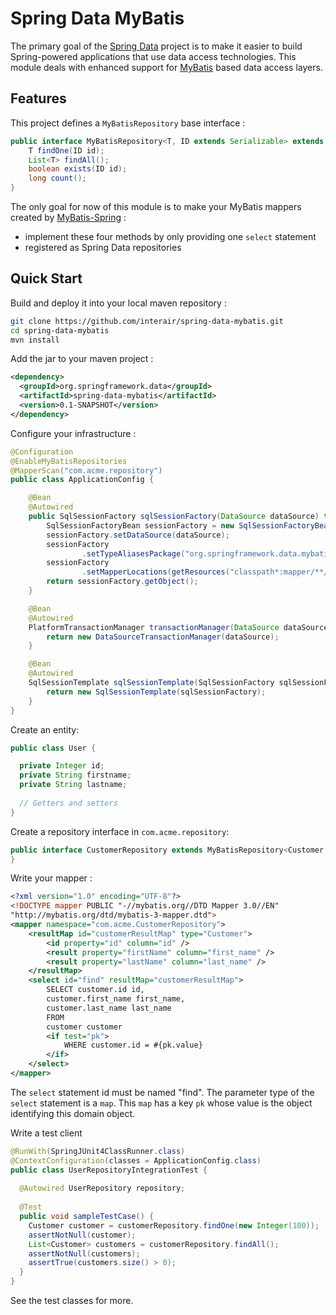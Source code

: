 # Spring Data MyBatis #

The primary goal of the [Spring Data](http://www.springsource.org/spring-data) project is to make it easier to build Spring-powered applications that use data access technologies. This module deals with enhanced support for [MyBatis](https://code.google.com/p/mybatis/) based data access layers.

## Features ##
This project defines a `MyBatisRepository` base interface  : 

```java
public interface MyBatisRepository<T, ID extends Serializable> extends Repository<T, ID> {	
	T findOne(ID id);
	List<T> findAll();
	boolean exists(ID id);
	long count();
}
```
The only goal for now of this module is to make your MyBatis mappers created by [MyBatis-Spring](http://mybatis.github.io/spring/) : 
 * implement these four methods by only providing one `select` statement
 * registered as Spring Data repositories


## Quick Start ##

Build and deploy it into your local maven repository :

```bash
git clone https://github.com/interair/spring-data-mybatis.git
cd spring-data-mybatis
mvn install
```

Add the jar to your maven project : 

```xml
<dependency>
  <groupId>org.springframework.data</groupId>
  <artifactId>spring-data-mybatis</artifactId>
  <version>0.1-SNAPSHOT</version>
</dependency>
```

Configure your infrastructure : 

```java
@Configuration
@EnableMyBatisRepositories
@MapperScan("com.acme.repository")
public class ApplicationConfig {

	@Bean
	@Autowired
	public SqlSessionFactory sqlSessionFactory(DataSource dataSource) throws Exception {
		SqlSessionFactoryBean sessionFactory = new SqlSessionFactoryBean();
		sessionFactory.setDataSource(dataSource);
		sessionFactory
				.setTypeAliasesPackage("org.springframework.data.mybatis.domain");
		sessionFactory
				.setMapperLocations(getResources("classpath*:mapper/**/*.xml"));
		return sessionFactory.getObject();
	}

	@Bean
	@Autowired
	PlatformTransactionManager transactionManager(DataSource dataSource) throws Exception {
		return new DataSourceTransactionManager(dataSource);
	}

	@Bean
	@Autowired
	SqlSessionTemplate sqlSessionTemplate(SqlSessionFactory sqlSessionFactory) throws Exception {
		return new SqlSessionTemplate(sqlSessionFactory);
	}
}
```

Create an entity:

```java
public class User {

  private Integer id;
  private String firstname;
  private String lastname;
       
  // Getters and setters
}
```

Create a repository interface in `com.acme.repository`:

```java
public interface CustomerRepository extends MyBatisRepository<Customer, Integer> {
}
```

Write your mapper : 

```xml
<?xml version="1.0" encoding="UTF-8"?>
<!DOCTYPE mapper PUBLIC "-//mybatis.org//DTD Mapper 3.0//EN" 
"http://mybatis.org/dtd/mybatis-3-mapper.dtd">
<mapper namespace="com.acme.CustomerRepository">
	<resultMap id="customerResultMap" type="Customer">
		<id property="id" column="id" />
		<result property="firstName" column="first_name" />
		<result property="lastName" column="last_name" />
	</resultMap>
	<select id="find" resultMap="customerResultMap">
		SELECT customer.id id,
		customer.first_name first_name,
		customer.last_name last_name
		FROM
		customer customer	
		<if test="pk">
			WHERE customer.id = #{pk.value}
		</if>
	</select>
</mapper>
```

The `select` statement id must be named "find".
The parameter type of the `select` statement is a `map`.
This `map` has a key `pk` whose value is the object identifying this domain object.

Write a test client

```java
@RunWith(SpringJUnit4ClassRunner.class)
@ContextConfiguration(classes = ApplicationConfig.class)
public class UserRepositoryIntegrationTest {
     
  @Autowired UserRepository repository;
     
  @Test
  public void sampleTestCase() {         
	Customer customer = customerRepository.findOne(new Integer(100));
	assertNotNull(customer); 
	List<Customer> customers = customerRepository.findAll();
	assertNotNull(customers);
	assertTrue(customers.size() > 0);
  }
}
```

See the test classes for more.






